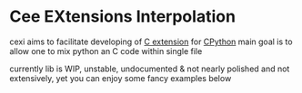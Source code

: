 # Cee EXtensions Interpolation

cexi aims to facilitate developing of [C extension](https://docs.python.org/3/extending/extending.html) for [CPython](https://github.com/python/cpython)
main goal is to allow one to mix python an C code within single file

currently lib is WIP, unstable, undocumented & not nearly polished and
not extensively, yet you can enjoy some fancy examples below
